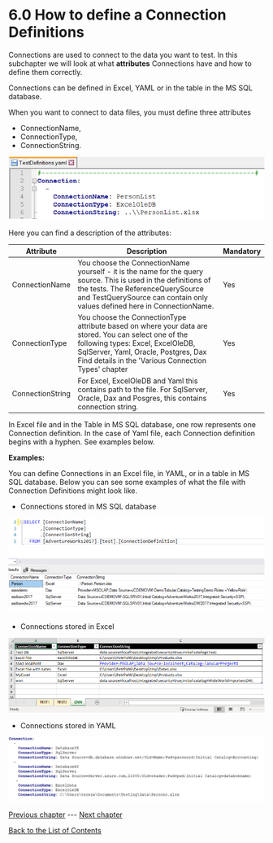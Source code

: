 # 6.0 How to define a Connection Definitions

Connections are used to connect to the data you want to test. In this
subchapter we will look at what **attributes** Connections have and how
to define them correctly.

Connections can be defined in Excel, YAML or in the table in the MS SQL
database.

When you want to connect to data files, you must define three attributes
- ConnectionName, 
- ConnectionType,
- ConnectionString.

![Atributes](Images/media/image23.png)

Here you can find a description of the attributes:


| **Attribute**    | **Description**                 | **Mandatory** |
|------------------|---------------------------------|---------------|
| ConnectionName   | You choose the ConnectionName yourself - it is the name for the query source. This is used in the definitions of the tests. The ReferenceQuerySource and TestQuerySource can contain only values defined here in ConnectionName.   | Yes           |
| ConnectionType   | You choose the ConnectionType attribute based on where your data are stored. You can select one of the following types: Excel, ExcelOleDB, SqlServer, Yaml, Oracle, Postgres, Dax Find details in the 'Various Connection Types' chapter | Yes           |
| ConnectionString | For Excel, ExcelOleDB and Yaml this contains path to the file. For SqlServer, Oracle, Dax and Posgres, this contains connection string.   | Yes           |


In Excel file and in the Table in MS SQL database, one row represents
one Connection definition. In the case of Yaml file, each Connection
definition begins with a hyphen. See examples below.

**Examples:**

You can define Connections in an Excel file, in YAML, or in a table in
MS SQL database. Below you can see some examples of what the file with
Connection Definitions might look like.

-   Connections stored in MS SQL database

![Connections stored in MS SQL database](Images/media/image24.png)

-   Connections stored in Excel

![Connections stored in Excel](Images/media/image25.png)

-   Connections stored in YAML

![Connections stored in YAML](Images/media/image26.png)

[Previous chapter](5.0&#32;How&#32;to&#32;setup&#32;the&#32;JC.Unit.json&#32;file.md) --- [Next chapter](6.1&#32;Various&#32;Connection&#32;types.md) 

[Back to the List of Contents](0.&#32;List&#32;of&#32;Contents.md)  